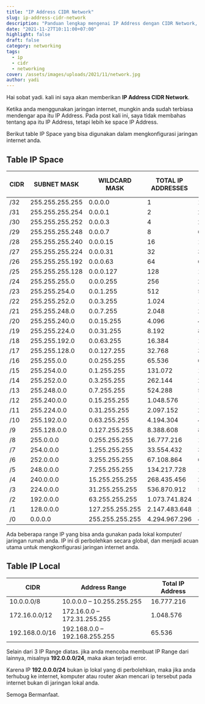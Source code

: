 ```yaml
---
title: "IP Address CIDR Network"
slug: ip-address-cidr-network
description: "Panduan lengkap mengenai IP Address dengan CIDR Network, mencakup penjelasan, tabel IP space, dan aturan IP lokal."
date: "2021-11-27T10:11:00+07:00"
highlight: false
draft: false
category: networking
tags:
  - ip
  - cidr
  - networking
cover: /assets/images/uploads/2021/11/network.jpg
author: yadi
---
```


Hai sobat yadi. kali ini saya akan memberikan **IP Address CIDR Network**.

Ketika anda menggunakan jaringan internet, mungkin anda sudah terbiasa mendengar apa itu IP Address. Pada post kali ini, saya tidak membahas tentang apa itu IP Address, tetapi lebih ke space IP Address.

Berikut table IP Space yang bisa digunakan dalam mengkonfigurasi jaringan internet anda.


## Table IP Space

| CIDR | SUBNET MASK     | WILDCARD MASK   | TOTAL IP ADDRESSES | TOTAL USABLE IP ADDRESSES |
| ---- | --------------- | --------------- | ------------------ | ------------------------- |
| /32  | 255.255.255.255 | 0.0.0.0         | 1                  | 1                         |
| /31  | 255.255.255.254 | 0.0.0.1         | 2                  | 2*                        |
| /30  | 255.255.255.252 | 0.0.0.3         | 4                  | 2                         |
| /29  | 255.255.255.248 | 0.0.0.7         | 8                  | 6                         |
| /28  | 255.255.255.240 | 0.0.0.15        | 16                 | 14                        |
| /27  | 255.255.255.224 | 0.0.0.31        | 32                 | 30                        |
| /26  | 255.255.255.192 | 0.0.0.63        | 64                 | 62                        |
| /25  | 255.255.255.128 | 0.0.0.127       | 128                | 126                       |
| /24  | 255.255.255.0   | 0.0.0.255       | 256                | 254                       |
| /23  | 255.255.254.0   | 0.0.1.255       | 512                | 510                       |
| /22  | 255.255.252.0   | 0.0.3.255       | 1.024              | 1.022                     |
| /21  | 255.255.248.0   | 0.0.7.255       | 2.048              | 2.046                     |
| /20  | 255.255.240.0   | 0.0.15.255      | 4.096              | 4.094                     |
| /19  | 255.255.224.0   | 0.0.31.255      | 8.192              | 8.190                     |
| /18  | 255.255.192.0   | 0.0.63.255      | 16.384             | 16.382                    |
| /17  | 255.255.128.0   | 0.0.127.255     | 32.768             | 32.766                    |
| /16  | 255.255.0.0     | 0.0.255.255     | 65.536             | 65.534                    |
| /15  | 255.254.0.0     | 0.1.255.255     | 131.072            | 131.070                   |
| /14  | 255.252.0.0     | 0.3.255.255     | 262.144            | 262.142                   |
| /13  | 255.248.0.0     | 0.7.255.255     | 524.288            | 524.286                   |
| /12  | 255.240.0.0     | 0.15.255.255    | 1.048.576          | 1.048.574                 |
| /11  | 255.224.0.0     | 0.31.255.255    | 2.097.152          | 2.097.150                 |
| /10  | 255.192.0.0     | 0.63.255.255    | 4.194.304          | 4.194.302                 |
| /9   | 255.128.0.0     | 0.127.255.255   | 8.388.608          | 8.388.606                 |
| /8   | 255.0.0.0       | 0.255.255.255   | 16.777.216         | 16.777.214                |
| /7   | 254.0.0.0       | 1.255.255.255   | 33.554.432         | 33.554.430                |
| /6   | 252.0.0.0       | 3.255.255.255   | 67.108.864         | 67.108.862                |
| /5   | 248.0.0.0       | 7.255.255.255   | 134.217.728        | 134.217.726               |
| /4   | 240.0.0.0       | 15.255.255.255  | 268.435.456        | 268.435.454               |
| /3   | 224.0.0.0       | 31.255.255.255  | 536.870.912        | 536.870.910               |
| /2   | 192.0.0.0       | 63.255.255.255  | 1.073.741.824      | 1.073.741.822             |
| /1   | 128.0.0.0       | 127.255.255.255 | 2.147.483.648      | 2.147.483.646             |
| /0   | 0.0.0.0         | 255.255.255.255 | 4.294.967.296      | 4.294.967.294             |

Ada beberapa range IP yang bisa anda gunakan pada lokal komputer/ jaringan rumah anda. IP ini di perbolehkan secara global, dan menjadi acuan utama untuk mengkonfigurasi jaringan internet anda.

## Table IP Local

| CIDR           | Address Range                 | Total IP Address |
| -------------- | ----------------------------- | ---------------- |
| 10.0.0.0/8     | 10.0.0.0 – 10.255.255.255     | 16.777.216       |
| 172.16.0.0/12  | 172.16.0.0 – 172.31.255.255   | 1.048.576        |
| 192.168.0.0/16 | 192.168.0.0 – 192.168.255.255 | 65.536           |

Selain dari 3 IP Range diatas. jika anda mencoba membuat IP Range dari lainnya, misalnya **192.0.0.0/24**, maka akan terjadi error.

Karena IP **192.0.0.0/24** bukan ip lokal yang di perbolehkan, maka jika anda terhubug ke internet, komputer atau router akan mencari ip tersebut pada internet bukan di jaringan lokal anda.

Semoga Bermanfaat.
